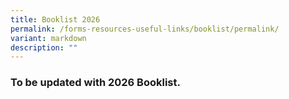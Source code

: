 ```yaml
---
title: Booklist 2026
permalink: /forms-resources-useful-links/booklist/permalink/
variant: markdown
description: ""
---
```

### To be updated with 2026 Booklist.